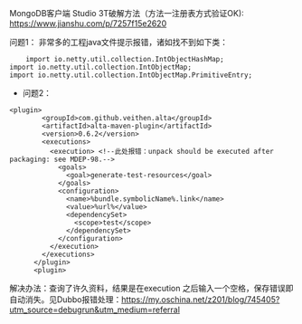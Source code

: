 MongoDB客户端 Studio 3T破解方法（方法一注册表方式验证OK): https://www.jianshu.com/p/7257f15e2620


问题1：
非常多的工程java文件提示报错，诸如找不到如下类：
```
	import io.netty.util.collection.IntObjectHashMap;
import io.netty.util.collection.IntObjectMap;
import io.netty.util.collection.IntObjectMap.PrimitiveEntry;

```

- 问题2：
```  
<plugin>
        <groupId>com.github.veithen.alta</groupId>
        <artifactId>alta-maven-plugin</artifactId>
        <version>0.6.2</version>
        <executions>
          <execution> <!--此处报错：unpack should be executed after packaging: see MDEP-98.-->
            <goals>
              <goal>generate-test-resources</goal>
            </goals>
            <configuration>
              <name>%bundle.symbolicName%.link</name>
              <value>%url%</value>
              <dependencySet>
                <scope>test</scope>
              </dependencySet>
            </configuration>
          </execution>
        </executions>
      </plugin>
      <plugin>

```
解决办法：查询了许久资料，结果是在execution 之后输入一个空格，保存错误即自动消失。见Dubbo报错处理：https://my.oschina.net/z201/blog/745405?utm_source=debugrun&utm_medium=referral
